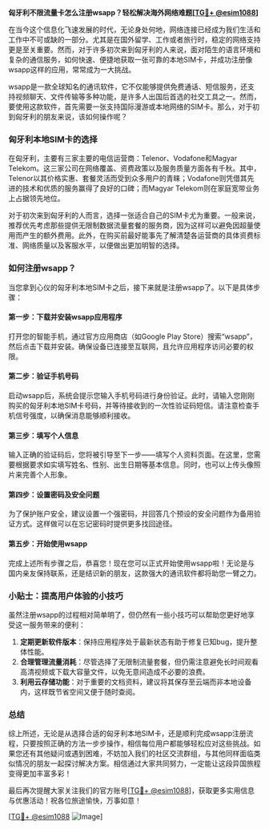 **匈牙利不限流量卡怎么注册wsapp？轻松解决海外网络难题[[TG💪+ @esim1088](https://t.me/s/esim1088)]**

在当今这个信息化飞速发展的时代，无论身处何地，网络连接已经成为我们生活和工作中不可或缺的一部分。尤其是在国外留学、工作或者旅行时，稳定的网络支持更是至关重要。然而，对于许多初次来到匈牙利的人来说，面对陌生的语言环境和复杂的通信服务，如何快速、便捷地获取一张可靠的本地SIM卡，并成功注册像wsapp这样的应用，常常成为一大挑战。

wsapp是一款全球知名的通讯软件，它不仅能够提供免费通话、短信服务，还支持视频聊天、文件传输等多种功能，是许多人出国后首选的社交工具之一。然而，要使用这款软件，首先需要一张支持国际漫游或本地网络的SIM卡。那么，对于初到匈牙利的朋友来说，该如何操作呢？

### 匈牙利本地SIM卡的选择

在匈牙利，主要有三家主要的电信运营商：Telenor、Vodafone和Magyar Telekom。这三家公司在网络覆盖、资费政策以及服务质量方面各有千秋。其中，Telenor以其价格实惠、套餐灵活而受到众多用户的青睐；Vodafone则凭借其先进的技术和优质的服务赢得了良好的口碑；而Magyar Telekom则在家庭宽带业务上占据领先地位。

对于初次来到匈牙利的人而言，选择一张适合自己的SIM卡尤为重要。一般来说，推荐优先考虑那些提供无限制数据流量套餐的服务商，因为这样可以避免因超量使用而产生的额外费用。此外，在购买前最好能事先了解清楚各运营商的具体资费标准、网络质量以及客服水平，以便做出更加明智的选择。

### 如何注册wsapp？

当您拿到心仪的匈牙利本地SIM卡之后，接下来就是注册wsapp了。以下是具体步骤：

#### 第一步：下载并安装wsapp应用程序
打开您的智能手机，通过官方应用商店（如Google Play Store）搜索“wsapp”，然后点击下载并安装。确保设备已连接至互联网，且允许应用程序访问必要的权限。

#### 第二步：验证手机号码
启动wsapp后，系统会提示您输入手机号码进行身份验证。此时，请输入您刚刚购买的匈牙利本地SIM卡号码，并等待接收到的一次性验证码短信。请注意检查手机信号强度，以确保消息能够顺利接收。

#### 第三步：填写个人信息
输入正确的验证码后，您将被引导至下一步——填写个人资料页面。在这里，您需要根据要求如实填写姓名、性别、出生日期等基本信息。同时，也可以上传头像照片来完善个人形象。

#### 第四步：设置密码及安全问题
为了保护账户安全，建议设置一个强密码，并回答几个预设的安全问题作为备用验证方式。这样做可以在忘记密码时提供更多找回途径。

#### 第五步：开始使用wsapp
完成上述所有步骤之后，恭喜您！现在您可以正式开始使用wsapp啦！无论是与国内亲友保持联系，还是结识新的朋友，这款强大的通讯软件都将助您一臂之力。

### 小贴士：提高用户体验的小技巧

虽然注册wsapp的过程相对简单明了，但仍然有一些小技巧可以帮助您更好地享受这一服务带来的便利：

1. **定期更新软件版本**：保持应用程序处于最新状态有助于修复已知bug，提升整体性能。
2. **合理管理流量消耗**：尽管选择了无限制流量套餐，但仍需注意避免长时间观看高清视频或下载大容量文件，以免无意间造成不必要的浪费。
3. **利用云存储功能**：对于重要的文档资料，建议将其保存至云端而非本地设备内，这样既节省空间又便于随时查阅。

### 总结

综上所述，无论是从选择合适的匈牙利本地SIM卡，还是顺利完成wsapp注册流程，只要按照正确的方法一步步操作，相信每位用户都能够轻松应对这些挑战。如果您还有其他疑问或遇到困难，不妨加入我们的社区交流群组，与其他同样面临类似情况的朋友一起探讨解决方案。相信通过大家共同努力，一定能让这段异国旅程变得更加丰富多彩！

最后再次提醒大家关注我们的官方账号[[TG💪+ @esim1088](https://t.me/s/esim1088)]，获取更多实用信息与优惠活动！祝各位旅途愉快，万事如意！

[[TG💪+ @esim1088](https://t.me/s/esim1088) ![Image](https://i.postimg.cc/4NQfJmqS/Snipaste-2025-05-13-00-14-12.png)]